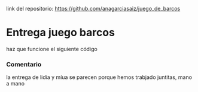 link del repositorio: https://github.com/anagarciasaiz/juego_de_barcos

# Entrega juego barcos
haz que funcione el siguiente código

### Comentario
la entrega de lidia y míua se parecen porque hemos trabjado juntitas, mano a mano
